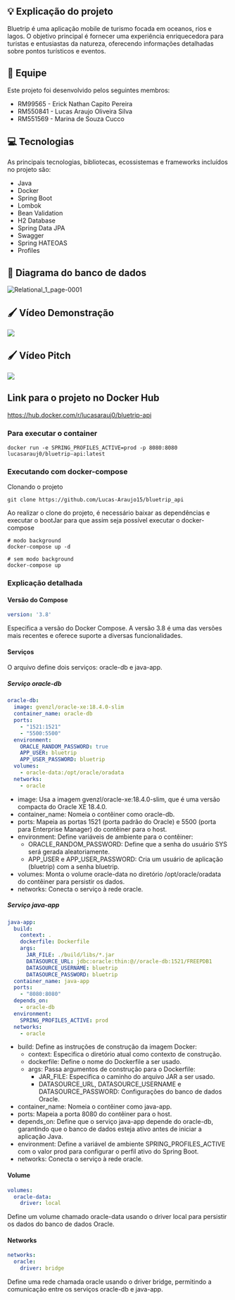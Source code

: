 ## 💡 Explicação do projeto

Bluetrip é uma aplicação mobile de turismo focada em oceanos, rios e lagos. O objetivo principal é fornecer uma experiência enriquecedora para turistas e entusiastas da natureza, oferecendo informações detalhadas sobre pontos turísticos e eventos.

## 👥 Equipe

Este projeto foi desenvolvido pelos seguintes membros:

- RM99565 - Erick Nathan Capito Pereira
- RM550841 - Lucas Araujo Oliveira Silva
- RM551569 - Marina de Souza Cucco

## 💻 Tecnologias

As principais tecnologias, bibliotecas, ecossistemas e frameworks incluídos no projeto são:

- Java
- Docker
- Spring Boot
- Lombok
- Bean Validation
- H2 Database
- Spring Data JPA
- Swagger
- Spring HATEOAS
- Profiles

## 🎲 Diagrama do banco de dados

![Relational_1_page-0001](https://github.com/Lucas-Araujo15/bluetrip_api/assets/82396035/bc6150fc-612a-46f7-842d-c52b999af2cf)

## 🖌️ Vídeo Demonstração
[![](https://img.youtube.com/vi/Fb7jmGYD3VU/0.jpg)](https://youtu.be/Fb7jmGYD3VU)

## 🖌️ Vídeo Pitch
[![](https://img.youtube.com/vi/PFT-OPEi9ig/0.jpg)](https://youtu.be/PFT-OPEi9ig?si=uF5jv1HTekA8B9wc)

## Link para o projeto no Docker Hub

https://hub.docker.com/r/lucasarauj0/bluetrip-api

### Para executar o container
```
docker run -e SPRING_PROFILES_ACTIVE=prod -p 8080:8080 lucasarauj0/bluetrip-api:latest
```

### Executando com docker-compose

Clonando o projeto
```
git clone https://github.com/Lucas-Araujo15/bluetrip_api
```

Ao realizar o clone do projeto, é necessário baixar as dependências e executar o bootJar para que assim seja possível executar o docker-compose

```
# modo background
docker-compose up -d
```
```
# sem modo background
docker-compose up
```

### Explicação detalhada

#### Versão do Compose
```yml
version: '3.8'
```
Especifica a versão do Docker Compose. A versão 3.8 é uma das versões mais recentes e oferece suporte a diversas funcionalidades.

#### Serviços
O arquivo define dois serviços: oracle-db e java-app.

##### Serviço oracle-db
```yml
oracle-db:
  image: gvenzl/oracle-xe:18.4.0-slim
  container_name: oracle-db
  ports:
    - "1521:1521"
    - "5500:5500"
  environment:
    ORACLE_RANDOM_PASSWORD: true
    APP_USER: bluetrip
    APP_USER_PASSWORD: bluetrip
  volumes:
    - oracle-data:/opt/oracle/oradata
  networks:
    - oracle
```
- image: Usa a imagem gvenzl/oracle-xe:18.4.0-slim, que é uma versão compacta do Oracle XE 18.4.0.
- container_name: Nomeia o contêiner como oracle-db.
- ports: Mapeia as portas 1521 (porta padrão do Oracle) e 5500 (porta para Enterprise Manager) do contêiner para o host.
- environment: Define variáveis de ambiente para o contêiner:
  - ORACLE_RANDOM_PASSWORD: Define que a senha do usuário SYS será gerada aleatoriamente.
  - APP_USER e APP_USER_PASSWORD: Cria um usuário de aplicação (bluetrip) com a senha bluetrip.
- volumes: Monta o volume oracle-data no diretório /opt/oracle/oradata do contêiner para persistir os dados.
- networks: Conecta o serviço à rede oracle.

##### Serviço java-app
```yml
java-app:
  build:
    context: .
    dockerfile: Dockerfile
    args:
      JAR_FILE: ./build/libs/*.jar
      DATASOURCE_URL: jdbc:oracle:thin:@//oracle-db:1521/FREEPDB1
      DATASOURCE_USERNAME: bluetrip
      DATASOURCE_PASSWORD: bluetrip
  container_name: java-app
  ports:
    - "8080:8080"
  depends_on:
    - oracle-db
  environment:
    SPRING_PROFILES_ACTIVE: prod
  networks:
    - oracle
```

- build: Define as instruções de construção da imagem Docker:
  - context: Especifica o diretório atual como contexto de construção.
  - dockerfile: Define o nome do Dockerfile a ser usado.
  - args: Passa argumentos de construção para o Dockerfile:
    - JAR_FILE: Especifica o caminho do arquivo JAR a ser usado.
    - DATASOURCE_URL, DATASOURCE_USERNAME e DATASOURCE_PASSWORD: Configurações do banco de dados Oracle.
- container_name: Nomeia o contêiner como java-app.
- ports: Mapeia a porta 8080 do contêiner para o host.
- depends_on: Define que o serviço java-app depende do oracle-db, garantindo que o banco de dados esteja ativo antes de iniciar a aplicação Java.
- environment: Define a variável de ambiente SPRING_PROFILES_ACTIVE com o valor prod para configurar o perfil ativo do Spring Boot.
- networks: Conecta o serviço à rede oracle.

#### Volume

```yml
volumes:
  oracle-data:
    driver: local
```
Define um volume chamado oracle-data usando o driver local para persistir os dados do banco de dados Oracle.

#### Networks

```yml
networks:
  oracle:
    driver: bridge
```
Define uma rede chamada oracle usando o driver bridge, permitindo a comunicação entre os serviços oracle-db e java-app.
